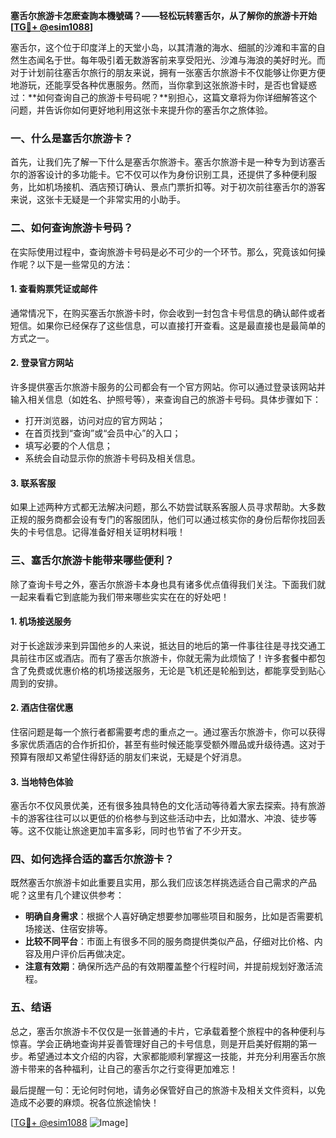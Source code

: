 **塞舌尔旅游卡怎麽查詢本機號碼？——轻松玩转塞舌尔，从了解你的旅游卡开始[[TG💪+ @esim1088](https://t.me/s/esim1088)]**

塞舌尔，这个位于印度洋上的天堂小岛，以其清澈的海水、细腻的沙滩和丰富的自然生态闻名于世。每年吸引着无数游客前来享受阳光、沙滩与海浪的美好时光。而对于计划前往塞舌尔旅行的朋友来说，拥有一张塞舌尔旅游卡不仅能够让你更方便地游玩，还能享受各种优惠服务。然而，当你拿到这张旅游卡时，是否也曾疑惑过：**如何查询自己的旅游卡号码呢？**别担心，这篇文章将为你详细解答这个问题，并告诉你如何更好地利用这张卡来提升你的塞舌尔之旅体验。

### 一、什么是塞舌尔旅游卡？

首先，让我们先了解一下什么是塞舌尔旅游卡。塞舌尔旅游卡是一种专为到访塞舌尔的游客设计的多功能卡。它不仅可以作为身份识别工具，还提供了多种便利服务，比如机场接机、酒店预订确认、景点门票折扣等。对于初次前往塞舌尔的游客来说，这张卡无疑是一个非常实用的小助手。

### 二、如何查询旅游卡号码？

在实际使用过程中，查询旅游卡号码是必不可少的一个环节。那么，究竟该如何操作呢？以下是一些常见的方法：

#### 1. 查看购票凭证或邮件

通常情况下，在购买塞舌尔旅游卡时，你会收到一封包含卡号信息的确认邮件或者短信。如果你已经保存了这些信息，可以直接打开查看。这是最直接也是最简单的方式之一。

#### 2. 登录官方网站

许多提供塞舌尔旅游卡服务的公司都会有一个官方网站。你可以通过登录该网站并输入相关信息（如姓名、护照号等），来查询自己的旅游卡号码。具体步骤如下：
- 打开浏览器，访问对应的官方网站；
- 在首页找到“查询”或“会员中心”的入口；
- 填写必要的个人信息；
- 系统会自动显示你的旅游卡号码及相关信息。

#### 3. 联系客服

如果上述两种方式都无法解决问题，那么不妨尝试联系客服人员寻求帮助。大多数正规的服务商都会设有专门的客服团队，他们可以通过核实你的身份后帮你找回丢失的卡号信息。记得准备好相关证明材料哦！

### 三、塞舌尔旅游卡能带来哪些便利？

除了查询卡号之外，塞舌尔旅游卡本身也具有诸多优点值得我们关注。下面我们就一起来看看它到底能为我们带来哪些实实在在的好处吧！

#### 1. 机场接送服务

对于长途跋涉来到异国他乡的人来说，抵达目的地后的第一件事往往是寻找交通工具前往市区或酒店。而有了塞舌尔旅游卡，你就无需为此烦恼了！许多套餐中都包含了免费或优惠价格的机场接送服务，无论是飞机还是轮船到达，都能享受到贴心周到的安排。

#### 2. 酒店住宿优惠

住宿问题是每一个旅行者都需要考虑的重点之一。通过塞舌尔旅游卡，你可以获得多家优质酒店的合作折扣价，甚至有些时候还能享受额外赠品或升级待遇。这对于预算有限却又希望住得舒适的朋友们来说，无疑是个好消息。

#### 3. 当地特色体验

塞舌尔不仅风景优美，还有很多独具特色的文化活动等待着大家去探索。持有旅游卡的游客往往可以以更低的价格参与到这些活动中去，比如潜水、冲浪、徒步等等。这不仅能让旅途更加丰富多彩，同时也节省了不少开支。

### 四、如何选择合适的塞舌尔旅游卡？

既然塞舌尔旅游卡如此重要且实用，那么我们应该怎样挑选适合自己需求的产品呢？这里有几个建议供参考：

- **明确自身需求**：根据个人喜好确定想要参加哪些项目和服务，比如是否需要机场接送、住宿安排等。
- **比较不同平台**：市面上有很多不同的服务商提供类似产品，仔细对比价格、内容及用户评价后再做决定。
- **注意有效期**：确保所选产品的有效期覆盖整个行程时间，并提前规划好激活流程。

### 五、结语

总之，塞舌尔旅游卡不仅仅是一张普通的卡片，它承载着整个旅程中的各种便利与惊喜。学会正确地查询并妥善管理好自己的卡号信息，则是开启美好假期的第一步。希望通过本文介绍的内容，大家都能顺利掌握这一技能，并充分利用塞舌尔旅游卡带来的各种福利，让自己的塞舌尔之行变得更加难忘！

最后提醒一句：无论何时何地，请务必保管好自己的旅游卡及相关文件资料，以免造成不必要的麻烦。祝各位旅途愉快！

[[TG💪+ @esim1088](https://t.me/s/esim1088) ![Image](https://i.postimg.cc/4NQfJmqS/Snipaste-2025-05-13-00-14-12.png)]